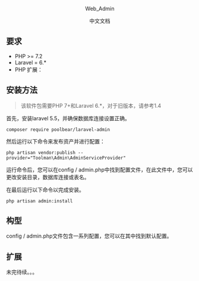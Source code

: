 <p align="center">Web_Admin</p>
<p align="center">中文文档</p>

## 要求
 - PHP >= 7.2
 - Laravel = 6.*
 - PHP 扩展：
 
## 安装方法

> 该软件包需要PHP 7+和Laravel 6.*，对于旧版本，请参考1.4

首先，安装laravel 5.5，并确保数据库连接设置正确。

```
composer require poolbear/laravel-admin
```

然后运行以下命令来发布资产并进行配置：

```
php artisan vendor:publish --provider="Toolman\Admin\AdminServiceProvider"
```

运行命令后，您可以在config / admin.php中找到配置文件，在此文件中，您可以更改安装目录，数据库连接或表名。

在最后运行以下命令以完成安装。

```
php artisan admin:install
```

## 构型

config / admin.php文件包含一系列配置，您可以在其中找到默认配置。

## 扩展

<p>未完待续。。。</p>
